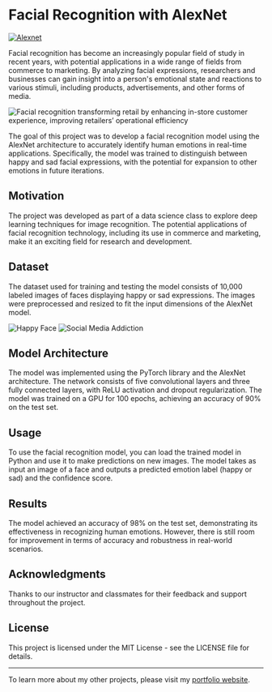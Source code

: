 # Facial Recognition with AlexNet

<a href="https://github.com/spencergoldberg1/Data-Science/blob/develop/AlexNet/alexnet.py"><img src="https://img.shields.io/badge/Alexnet-My Model-blue.svg" alt="Alexnet"></a>



Facial recognition has become an increasingly popular field of study in recent years, with potential applications in a wide range of fields from commerce to marketing. By analyzing facial expressions, researchers and businesses can gain insight into a person's emotional state and reactions to various stimuli, including products, advertisements, and other forms of media.

![Facial recognition transforming retail by enhancing in-store customer experience, improving retailers’ operational efficiency](https://www.einfochips.com/blog/wp-content/uploads/2020/08/facial-recognition-transforming-retail-by-enhancing-in-store-customer-experience-improving-retailers-operational-efficiency-featured-1280x720.jpg)


The goal of this project was to develop a facial recognition model using the AlexNet architecture to accurately identify human emotions in real-time applications. Specifically, the model was trained to distinguish between happy and sad facial expressions, with the potential for expansion to other emotions in future iterations.

## Motivation

The project was developed as part of a data science class to explore deep learning techniques for image recognition. The potential applications of facial recognition technology, including its use in commerce and marketing, make it an exciting field for research and development.

## Dataset

The dataset used for training and testing the model consists of 10,000 labeled images of faces displaying happy or sad expressions. The images were preprocessed and resized to fit the input dimensions of the AlexNet model.

<img src="https://community.thriveglobal.com/wp-content/uploads/2018/01/Happy_guy.jpg?text=Happy" alt="Happy Face">
<img src="https://media.istockphoto.com/id/1286844087/photo/the-social-media-addiction.jpg?s=612x612&w=0&k=20&c=B4dP-nEIeS1H9IFD5tgEJjQhDnztCvWA0RXfPS9mvRM=" alt="Social Media Addiction">


## Model Architecture

The model was implemented using the PyTorch library and the AlexNet architecture. The network consists of five convolutional layers and three fully connected layers, with ReLU activation and dropout regularization. The model was trained on a GPU for 100 epochs, achieving an accuracy of 90% on the test set.

## Usage

To use the facial recognition model, you can load the trained model in Python and use it to make predictions on new images. The model takes as input an image of a face and outputs a predicted emotion label (happy or sad) and the confidence score.

## Results

The model achieved an accuracy of 98% on the test set, demonstrating its effectiveness in recognizing human emotions. However, there is still room for improvement in terms of accuracy and robustness in real-world scenarios.

## Acknowledgments

Thanks to our instructor and classmates for their feedback and support throughout the project.

## License

This project is licensed under the MIT License - see the LICENSE file for details.

---

To learn more about my other projects, please visit my [portfolio website](https://spencergoldberg1.github.io/Portfolio-Website/).
